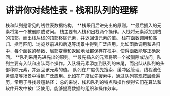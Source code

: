 # 讲讲你对线性表 - 栈和队列的理解
栈和队列是常见的线性表数据结构。
**栈采用后进先出的原则。**最后插入的元素将第一个被删除或访问。
栈主要有入栈和出栈两个操作。入栈将元素添加到栈的顶部，而出栈从栈的顶部移除元素，并返回该元素的值。
栈在函数调用和递归、括号匹配、浏览器前进和后退等场景中得到广泛应用。比如函数调用和递归中，每个函数的参数、局部变量和返回地址都保存在栈中，使得函数能够正确返回。
**队列采用先进先出的原则。**最先插入的元素将第一个被删除或访问。队列主要有入队和出队两个操作。入队将元素添加到队列的末尾，而出队从队列的头部移除元素，并返回该元素的值。
队列在广度优先搜索、缓冲区管理、线程池任务调度等场景中得到广泛应用。比如在广度优先搜索中，通过队列实现按层级遍历，常用于寻找最短路径；
总的来说，栈和队列的特点和操作使得它们在算法和软件开发中被广泛使用，能够提高数据的组织和操作效率。

